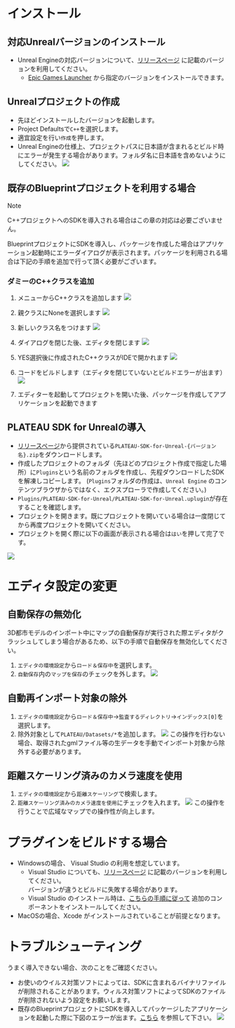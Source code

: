 # インストール
## 対応Unrealバージョンのインストール
- Unreal Engineの対応バージョンについて、[リリースページ](https://github.com/Project-PLATEAU/PLATEAU-SDK-for-Unreal/releases) に記載のバージョンを利用してください。
  - [Epic Games Launcher](https://www.unrealengine.com/ja/download) から指定のバージョンをインストールできます。


## Unrealプロジェクトの作成
- 先ほどインストールしたバージョンを起動します。
- Project Defaultsで`C++`を選択します。
- 適宜設定を行い`作成`を押します。
- Unreal Engineの仕様上、プロジェクトパスに日本語が含まれるとビルド時にエラーが発生する場合があります。フォルダ名に日本語を含めないようにしてください。
![](../resources/manual/installation/unrealEngineNewProjectCategory.png)

<a id="blueprint_project"></a>

## 既存のBlueprintプロジェクトを利用する場合
> [!Note]
> C++プロジェクトへのSDKを導入される場合はこの章の対応は必要ございません。  

BlueprintプロジェクトにSDKを導入し、パッケージを作成した場合はアプリケーション起動時にエラーダイアログが表示されます。パッケージを利用される場合は下記の手順を追加で行って頂く必要がございます。  

### ダミーのC++クラスを追加
1. メニューからC++クラスを追加します
   ![](../resources/manual/installation/addCppCodes.png)

2. 親クラスにNoneを選択します
   ![](../resources/manual/installation/parentClass.png)

3. 新しいクラス名をつけます
   ![](../resources/manual/installation/newClass.png)

4. ダイアログを閉じた後、エディタを閉じます
   ![](../resources/manual/installation/includeDialog.png)

5. YES選択後に作成されたC++クラスがIDEで開かれます
   ![](../resources/manual/installation/openCodes.png)

6. コードをビルドします（エディタを閉じていないとビルドエラーが出ます）
   ![](../resources/manual/installation/buildCodes.png)

7. エディターを起動してプロジェクトを開いた後、パッケージを作成してアプリケーションを起動できます

## PLATEAU SDK for Unrealの導入
 - [リリースページ](https://github.com/Project-PLATEAU/PLATEAU-SDK-for-Unreal/releases)から提供されている`PLATEAU-SDK-for-Unreal-{バージョン名}.zip`をダウンロードします。
 - 作成したプロジェクトのフォルダ（先ほどのプロジェクト作成で指定した場所）に`Plugins`という名前のフォルダを作成し、先程ダウンロードしたSDKを解凍しコピーします。
(`Plugins`フォルダの作成は、`Unreal Engine` のコンテンツブラウザからではなく、エクスプローラで作成してください。)
 - `Plugins/PLATEAU-SDK-for-Unreal/PLATEAU-SDK-for-Unreal.uplugin`が存在することを確認します。
 - プロジェクトを開きます。既にプロジェクトを開いている場合は一度閉じてから再度プロジェクトを開いてください。
 - プロジェクトを開く際に以下の画面が表示される場合は`はい`を押して完了です。

![](../resources/manual/installation/pluginBuild.png)

# エディタ設定の変更
## 自動保存の無効化
3D都市モデルのインポート中にマップの自動保存が実行された際エディタがクラッシュしてしまう場合があるため、以下の手順で自動保存を無効化してください。
1. `エディタの環境設定`から`ロード＆保存中`を選択します。
2. `自動保存`内の`マップを保存`のチェックを外します。
![](../resources/manual/installation/disableAutoMapSave.png)


## 自動再インポート対象の除外
1. `エディタの環境設定`から`ロード＆保存中`→`監査するディレクトリ`→`インデックス[0]`を選択します。
2. 除外対象として`PLATEAU/Datasets/*`を追加します。
![](../resources/manual/installation/excludeFromReimportTarget.png)
この操作を行わない場合、取得されたgmlファイル等の生データを手動でインポート対象から除外する必要があります。

## 距離スケーリング済みのカメラ速度を使用
1. `エディタの環境設定`から`距離スケーリング`で検索します。
2. `距離スケーリング済みのカメラ速度を使用`にチェックを入れます。
![](../resources/manual/installation/distanceScaled.png)
この操作を行うことで広域なマップでの操作性が向上します。

# プラグインをビルドする場合
- Windowsの場合、 Visual Studio の利用を想定しています。
  - Visual Studio についても、[リリースページ](https://github.com/Project-PLATEAU/PLATEAU-SDK-for-Unreal/releases) に記載のバージョンを利用してください。  
    バージョンが違うとビルドに失敗する場合があります。
  - Visual Studio のインストール時は、[こちらの手順に従って](https://docs.unrealengine.com/5.0/ja/setting-up-visual-studio-development-environment-for-cplusplus-projects-in-unreal-engine/) 追加のコンポーネントをインストールしてください。
- MacOSの場合、Xcode がインストールされていることが前提となります。

# トラブルシューティング
うまく導入できない場合、次のことをご確認ください。
- お使いのウイルス対策ソフトによっては、SDKに含まれるバイナリファイルが削除されることがあります。ウィルス対策ソフトによってSDKのファイルが削除されないよう設定をお願いします。
- 既存のBlueprintプロジェクトにSDKを導入してパッケージしたアプリケーションを起動した際に下図のエラーが出ます。[こちら](#blueprint_project) を参照して下さい。
  ![](../resources/manual/installation/moduleError.png)
